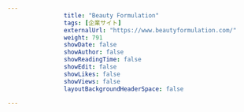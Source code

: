 ---
                title: "Beauty Formulation"
                tags: [企業サイト]
                externalUrl: "https://www.beautyformulation.com/"
                weight: 791
                showDate: false
                showAuthor: false
                showReadingTime: false
                showEdit: false
                showLikes: false
                showViews: false
                layoutBackgroundHeaderSpace: false
                ---

